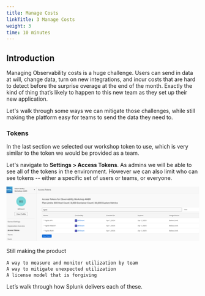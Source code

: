 ```yaml
---
title: Manage Costs
linkTitle: 3 Manage Costs
weight: 3
time: 10 minutes
---
```


## Introduction

Managing Observability costs is a huge challenge. Users can send in data at will, change data, turn on new integrations, and incur costs that are hard to detect before the surprise overage at the end of the month. Exactly the kind of thing that’s likely to happen to this new team as they set up their new application.

Let's walk through some ways we can mitigate those challenges, while still making 
the platform easy for teams to send the data they need to.

### Tokens

In the last section we selected our workshop token to use, which is very similar to the token we would be provided as a team.

Let's navigate to **Settings > Access Tokens**. As admins we will be able to see all of the tokens in the environment. However we can also limit who can see tokens -- either a specific set of users or teams, or everyone.

![All Access Tokens](images/all_access_tokens.png)



Still making the product 

    A way to measure and monitor utilization by team
    A way to mitigate unexpected utilization
    A license model that is forgiving

Let’s walk through how Splunk delivers each of these.